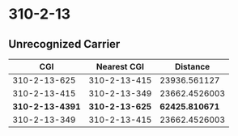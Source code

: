 # 310-2-13
## Unrecognized Carrier


| CGI | Nearest CGI | Distance |
|-----|-------------|----------|
| 310-2-13-625 | 310-2-13-415 | 23936.561127 |
| 310-2-13-415 | 310-2-13-349 | 23662.4526003 |
| **310-2-13-4391** | **310-2-13-625** | **62425.810671** |
| 310-2-13-349 | 310-2-13-415 | 23662.4526003 |

